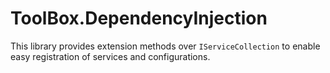 # ToolBox.DependencyInjection

This library provides extension methods over `IServiceCollection` to enable easy registration of services and configurations.
